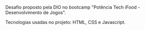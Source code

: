 Desafio proposto pela DIO no bootcamp "Potência Tech iFood - Desenvolvimento de Jogos". 

Tecnologias usadas no projeto: HTML, CSS e Javascript.
